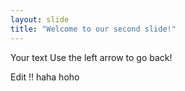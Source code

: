 ```yaml
---
layout: slide
title: "Welcome to our second slide!"
---
```

Your text
Use the left arrow to go back!



Edit !! haha hoho

